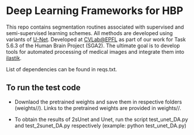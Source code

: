 # Deep Learning Frameworks for HBP

This repo contains segmentation routines associated with supervised and semi-supervised learning schemes. All methods are developed using variants of [U-Net](https://lmb.informatik.uni-freiburg.de/people/ronneber/u-net/). Developed at [CVLab@EPFL](https://cvlab.epfl.ch/) as part of our work for Task 5.6.3 of the Human Brain Project (SGA2). The ultimate goal is to develop tools for automated processing of medical images and integrate them into [ilastik](ilastik.org).

List of dependencies can be found in reqs.txt.

## To run the test code

* Downlaod the pretrained weights and save them in respective folders (weights/<network name>/). Links to the pretrained weights are provided in weights/<network name>/.

* To obtain the results of 2sUnet and Unet, run the script test_unet_DA.py and test_2sunet_DA.py respectively (example: python test_unet_DA.py)
